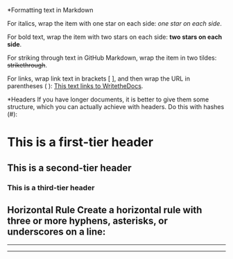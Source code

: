 *Formatting text in Markdown

For italics, wrap the item with one star on each side: *one star on each side*.

For bold text, wrap the item with two stars on each side: **two stars on each side**.

For striking through text in GitHub Markdown, wrap the item in two tildes: ~~strikethrough~~.

For links, wrap link text in brackets [ ], and then wrap the URL in parentheses ( ): [This text links to WritetheDocs](https://www.writethedocs.org).

*Headers
If you have longer documents, it is better to give them some structure, which you can actually achieve with headers. Do this with hashes (#):
# This is a first-tier header
## This is a second-tier header
### This is a third-tier header

Horizontal Rule
Create a horizontal rule with three or more hyphens, asterisks, or underscores on a line:
---
* * *
___
